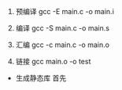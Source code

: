 
1. 预编译   gcc -E main.c -o main.i

2. 编译     gcc -S main.c -o main.s

3. 汇编     gcc -c main.c -o main.o

4. 链接     gcc main.o -o test



 - 生成静态库
首先
